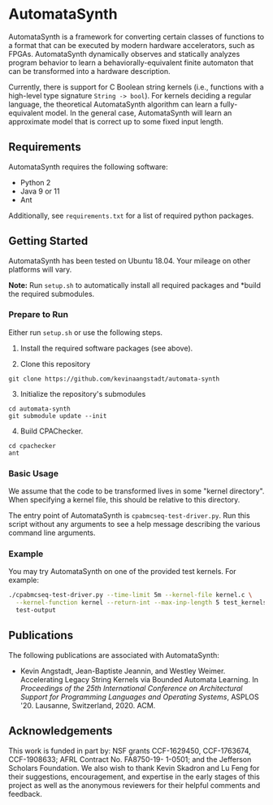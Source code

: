 # AutomataSynth

AutomataSynth is a framework for converting certain classes of functions to a
format that can be executed by modern hardware accelerators, such as FPGAs.
AutomataSynth dynamically observes and statically analyzes program behavior to
learn a behaviorally-equivalent finite automaton that can be transformed into a
hardware description.

Currently, there is support for C Boolean string kernels (i.e., functions with a
high-level type signature `String -> bool`).  For kernels deciding a regular
language, the theoretical AutomataSynth algorithm can learn a fully-equivalent
model.  In the general case, AutomataSynth will learn an approximate model that
is correct up to some fixed input length.

## Requirements

AutomataSynth requires the following software:

- Python 2
- Java 9 or 11
- Ant

Additionally, see `requirements.txt` for a list of required python packages.

## Getting Started

AutomataSynth has been tested on Ubuntu 18.04.  Your mileage on other platforms
will vary.

**Note:** Run `setup.sh` to automatically install all required packages and
*build the required submodules.

### Prepare to Run
Either run `setup.sh` or use the following steps.

1. Install the required software packages (see above).

2. Clone this repository

  ```
  git clone https://github.com/kevinaangstadt/automata-synth
  ```

3. Initialize the repository's submodules

  ```
  cd automata-synth
  git submodule update --init
  ```

4. Build CPAChecker.

  ```
  cd cpachecker
  ant
  ```

### Basic Usage

We assume that the code to be transformed lives in some "kernel directory".
When specifying a kernel file, this should be relative to this directory.

The entry point of AutomataSynth is `cpabmcseq-test-driver.py`.  Run this script
without any arguments to see a help message describing the various command line
arguments.

### Example

You may try AutomataSynth on one of the provided test kernels.  For example:

```bash
./cpabmcseq-test-driver.py --time-limit 5m --kernel-file kernel.c \
  --kernel-function kernel --return-int --max-inp-length 5 test_kernels/astarb \
  test-output
```

## Publications

The following publications are associated with AutomataSynth:

- Kevin Angstadt, Jean-Baptiste Jeannin, and Westley Weimer. Accelerating Legacy
  String Kernels via Bounded Automata Learning. In _Proceedings of the 25th
  International Conference on Architectural Support for Programming Languages
  and Operating Systems_, ASPLOS '20. Lausanne, Switzerland, 2020. ACM.

## Acknowledgements

This work is funded in part by: NSF grants CCF-1629450, CCF-1763674,
CCF-1908633; AFRL Contract No. FA8750-19- 1-0501; and the Jefferson Scholars
Foundation. We also wish to thank Kevin Skadron and Lu Feng for their
suggestions, encouragement, and expertise in the early stages of this project as
well as the anonymous reviewers for their helpful comments and feedback.
